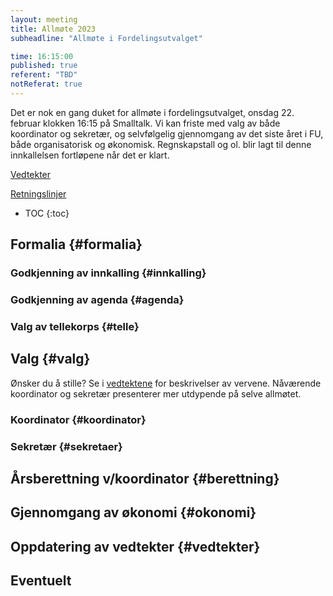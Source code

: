 ```yaml
---
layout: meeting
title: Allmøte 2023
subheadline: "Allmøte i Fordelingsutvalget"

time: 16:15:00
published: true
referent: "TBD"
notReferat: true
---
```


Det er nok en gang duket for allmøte i fordelingsutvalget, onsdag 22. februar klokken 16:15 på Smalltalk. Vi kan friste med valg av både koordinator og sekretær, og selvfølgelig gjennomgang av det siste året i FU, både organisatorisk og økonomisk. Regnskapstall og ol. blir lagt til denne innkallelsen fortløpene når det er klart.

[Vedtekter](https://fordelingsutvalget.org/vedtekter/)

[Retningslinjer](https://fordelingsutvalget.org/retningslinjer/)

- TOC
  {:toc}

## Formalia {#formalia}

### Godkjenning av innkalling {#innkalling}

### Godkjenning av agenda {#agenda}

### Valg av tellekorps {#telle}

## Valg {#valg}

Ønsker du å stille? Se i [vedtektene](https://fordelingsutvalget.org/vedtekter/) for beskrivelser av vervene.
Nåværende koordinator og sekretær presenterer mer utdypende på selve allmøtet.

### Koordinator {#koordinator}

### Sekretær {#sekretaer}

## Årsberettning v/koordinator {#berettning}

## Gjennomgang av økonomi {#okonomi}

## Oppdatering av vedtekter {#vedtekter}

## Eventuelt
